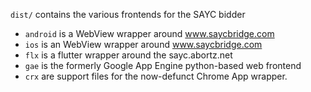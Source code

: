 `dist/` contains the various frontends for the SAYC bidder

 - `android` is a WebView wrapper around www.saycbridge.com
 - `ios` is an WebView wrapper around www.saycbridge.com
 - `flx` is a flutter wrapper around the sayc.abortz.net
 - `gae` is the formerly Google App Engine python-based web frontend
 - `crx` are support files for the now-defunct Chrome App wrapper.
